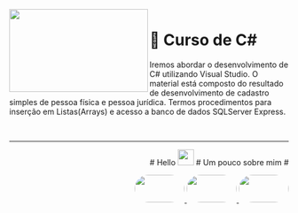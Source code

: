 <img src="https://user-images.githubusercontent.com/63436406/156861155-6841c012-16a0-46b4-bd22-5e4311d42bbd.png" align="left" height="150px" width="250px">
<h1>  🎲 Curso de C# </h1>
<p> Iremos abordar o desenvolvimento de C# utilizando Visual Studio. O material está composto do resultado de desenvolvimento de cadastro simples de pessoa física e pessoa jurídica. Termos procedimentos para inserção em Listas(Arrays) e acesso a banco de dados SQLServer Express.</p>
<br>

---
<p align="right">
# Hello <img src="https://acegif.com/wp-content/gifs/ola-47.gif" width="29px">
# Um pouco sobre mim #
</p>    
<p align="right">
    <a href="https://web.dio.me/users/leo_albergaria?tab=achievements">
        <img style="border-radius: 50px; height: 50px; width: 90px"
             src="https://user-images.githubusercontent.com/63436406/155859846-da9d78e9-c7c4-47ca-a95c-43fed103bd46.png"/>
    <a href="https://www.linkedin.com/in/adm-leo-albergaria/">
        <img style="border-radius: 50px; height: 50px; width: 90px"
             src="https://user-images.githubusercontent.com/63436406/155859988-26ceade2-4e04-473a-8a26-796b145a4224.png" />
    <a href="https://github.com/leo-albergaria">
        <img style="border-radius: 50px; height: 50px; width: 90px"
             src="https://user-images.githubusercontent.com/63436406/155860021-d9d51434-9fe1-4233-a70a-6b69d5f85792.png" /></a>
</p>
